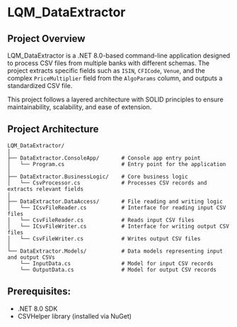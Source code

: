# LQM_DataExtractor
## Project Overview
LQM_DataExtractor is a .NET 8.0-based command-line application designed to process CSV files from multiple banks with different schemas. The project extracts specific fields such as `ISIN`, `CFICode`, `Venue`, and the complex `PriceMultiplier` field from the `AlgoParams` column, and outputs a standardized CSV file.  

This project follows a layered architecture with SOLID principles to ensure maintainability, scalability, and ease of extension.

## Project Architecture
```
LQM_DataExtractor/
│
├── DataExtractor.ConsoleApp/       # Console app entry point
│   └── Program.cs                  # Entry point for the application
│
├── DataExtractor.BusinessLogic/    # Core business logic
│   └── CsvProcessor.cs             # Processes CSV records and extracts relevant fields
│
├── DataExtractor.DataAccess/       # File reading and writing logic
│   └── ICsvFileReader.cs           # Interface for reading input CSV files
│   └── CsvFileReader.cs            # Reads input CSV files
│   └── ICsvFileWriter.cs           # Interface for writing output CSV files
│   └── CsvFileWriter.cs            # Writes output CSV files
│
└── DataExtractor.Models/           # Data models representing input and output CSVs
    └── InputData.cs                # Model for input CSV records
    └── OutputData.cs               # Model for output CSV records

```

## Prerequisites:
- .NET 8.0 SDK
- CSVHelper library (installed via NuGet)
